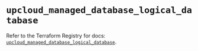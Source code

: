 # `upcloud_managed_database_logical_database`

Refer to the Terraform Registry for docs: [`upcloud_managed_database_logical_database`](https://registry.terraform.io/providers/upcloudltd/upcloud/5.16.0/docs/resources/managed_database_logical_database).
